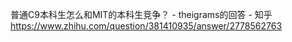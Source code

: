 普通C9本科生怎么和MIT的本科生竞争？ - theigrams的回答 - 知乎
https://www.zhihu.com/question/381410935/answer/2778562763
